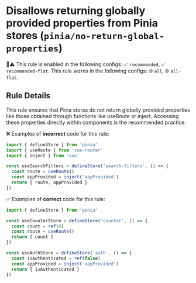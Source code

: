 # Disallows returning globally provided properties from Pinia stores (`pinia/no-return-global-properties`)

💼⚠️ This rule is enabled in the following configs: ✅ `recommended`, ✅ `recommended-flat`. This rule _warns_ in the following configs: 🌐 `all`, 🌐 `all-flat`.

<!-- end auto-generated rule header -->

## Rule Details

This rule ensures that Pinia stores do not return globally provided properties like those obtained through functions like useRoute or inject. Accessing these properties directly within components is the recommended practice.

❌ Examples of **incorrect** code for this rule:

```js
import { defineStore } from 'pinia'
import { useRoute } from 'vue-router'
import { inject } from 'vue'

const useSearchFilters = defineStore('search-filters', () => {
  const route = useRoute()
  const appProvided = inject('appProvided')
  return { route, appProvided }
})
```

✅ Examples of **correct** code for this rule:

```js
import { defineStore } from 'pinia'

const useCounterStore = defineStore('counter', () => {
  const count = ref(0)
  const route = useRoute()
  return { count }
})

const useAuthStore = defineStore('auth', () => {
  const isAuthenticated = ref(false)
  const appProvided = inject('appProvided')
  return { isAuthenticated }
})
```
